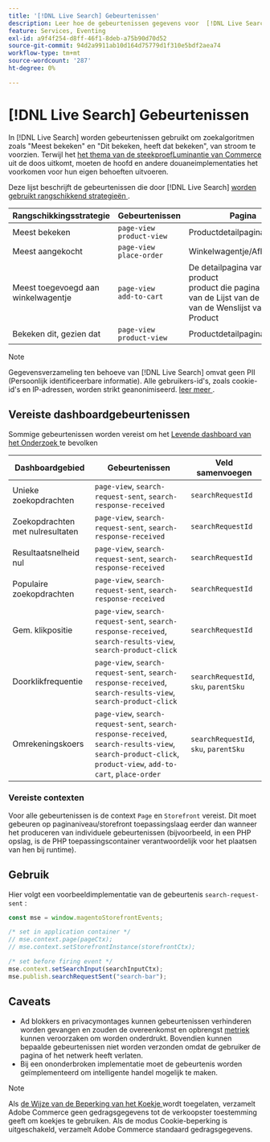 ```yaml
---
title: '[!DNL Live Search] Gebeurtenissen'
description: Leer hoe de gebeurtenissen gegevens voor  [!DNL Live Search] verzamelen.
feature: Services, Eventing
exl-id: a9f4f254-d8ff-46f1-8deb-a75b90d70d52
source-git-commit: 94d2a9911ab10d164d75779d1f310e5bdf2aea74
workflow-type: tm+mt
source-wordcount: '287'
ht-degree: 0%

---
```


# [!DNL Live Search] Gebeurtenissen

In [!DNL Live Search] worden gebeurtenissen gebruikt om zoekalgoritmen zoals &quot;Meest bekeken&quot; en &quot;Dit bekeken, heeft dat bekeken&quot;, van stroom te voorzien. Terwijl het [ het thema van de steekproefLuminantie van Commerce ](https://experienceleague.adobe.com/nl/docs/commerce-admin/content-design/design/themes/themes#the-default-theme) uit de doos uitkomt, moeten de hoofd en andere douaneimplementaties het voorkomen voor hun eigen behoeften uitvoeren.

Deze lijst beschrijft de gebeurtenissen die door [!DNL Live Search] [ worden gebruikt rangschikkend strategieën ](rules-add.md#intelligent-ranking).

| Rangschikkingsstrategie | Gebeurtenissen | Pagina |
| --- | --- | --- |
| Meest bekeken | `page-view`<br>`product-view` | Productdetailpagina |
| Meest aangekocht | `page-view`<br>`place-order` | Winkelwagentje/Afhandeling |
| Meest toegevoegd aan winkelwagentje | `page-view`<br>`add-to-cart` | De detailpagina van het product <br> product die pagina <br> van de Lijst van de Kar <br> van de Wenslijst van het Product |
| Bekeken dit, gezien dat | `page-view`<br>`product-view` | Productdetailpagina |

>[!NOTE]
>
>Gegevensverzameling ten behoeve van [!DNL Live Search] omvat geen PII (Persoonlijk identificeerbare informatie). Alle gebruikers-id&#39;s, zoals cookie-id&#39;s en IP-adressen, worden strikt geanonimiseerd. [ leer meer ](https://www.adobe.com/privacy/experience-cloud.html).

## Vereiste dashboardgebeurtenissen

Sommige gebeurtenissen worden vereist om het [ Levende dashboard van het Onderzoek ](performance.md) te bevolken

| Dashboardgebied | Gebeurtenissen | Veld samenvoegen |
| ------------------- | ------------- | ---------- |
| Unieke zoekopdrachten | `page-view`, `search-request-sent`, `search-response-received` | `searchRequestId` |
| Zoekopdrachten met nulresultaten | `page-view`, `search-request-sent`, `search-response-received` | `searchRequestId` |
| Resultaatsnelheid nul | `page-view`, `search-request-sent`, `search-response-received` | `searchRequestId` |
| Populaire zoekopdrachten | `page-view`, `search-request-sent`, `search-response-received` | `searchRequestId` |
| Gem. klikpositie | `page-view`, `search-request-sent`, `search-response-received`, `search-results-view`, `search-product-click` | `searchRequestId` |
| Doorklikfrequentie | `page-view`, `search-request-sent`, `search-response-received`, `search-results-view`, `search-product-click` | `searchRequestId`, `sku`, `parentSku` |
| Omrekeningskoers | `page-view`, `search-request-sent`, `search-response-received`, `search-results-view`, `search-product-click`, `product-view`, `add-to-cart`, `place-order` | `searchRequestId`, `sku`, `parentSku` |

### Vereiste contexten

Voor alle gebeurtenissen is de context `Page` en `Storefront` vereist. Dit moet gebeuren op paginaniveau/storefront toepassingslaag eerder dan wanneer het produceren van individuele gebeurtenissen (bijvoorbeeld, in een PHP opslag, is de PHP toepassingscontainer verantwoordelijk voor het plaatsen van hen bij runtime).

## Gebruik

Hier volgt een voorbeeldimplementatie van de gebeurtenis `search-request-sent` :

```javascript
const mse = window.magentoStorefrontEvents;

/* set in application container */
// mse.context.page(pageCtx);
// mse.context.setStorefrontInstance(storefrontCtx);

/* set before firing event */
mse.context.setSearchInput(searchInputCtx);
mse.publish.searchRequestSent("search-bar");
```

## Caveats

- Ad blokkers en privacymontages kunnen gebeurtenissen verhinderen worden gevangen en zouden de overeenkomst en opbrengst [ metriek ](performance.md) kunnen veroorzaken om worden onderdrukt. Bovendien kunnen bepaalde gebeurtenissen niet worden verzonden omdat de gebruiker de pagina of het netwerk heeft verlaten.
- Bij een ononderbroken implementatie moet de gebeurtenis worden geïmplementeerd om intelligente handel mogelijk te maken.

>[!NOTE]
>
>Als [ de Wijze van de Beperking van het Koekje ](https://experienceleague.adobe.com/docs/commerce-admin/start/compliance/privacy/compliance-cookie-law.html?lang=nl-NL) wordt toegelaten, verzamelt Adobe Commerce geen gedragsgegevens tot de verkoopster toestemming geeft om koekjes te gebruiken. Als de modus Cookie-beperking is uitgeschakeld, verzamelt Adobe Commerce standaard gedragsgegevens.
